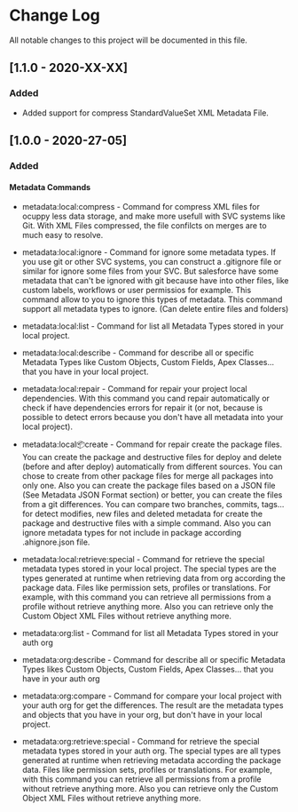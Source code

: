 # Change Log
All notable changes to this project will be documented in this file.

## [1.1.0 - 2020-XX-XX]
### Added
- Added support for compress StandardValueSet XML Metadata File. 

## [1.0.0 - 2020-27-05]
### Added
#### Metadata Commands
- metadata:local:compress - Command for compress XML files for ocuppy less data storage, and make more usefull with SVC systems like Git. With XML Files compressed, the file confilcts on merges are to much easy to resolve.

- metadata:local:ignore - Command for ignore some metadata types. If you use git or other SVC systems, you can construct a .gitignore file or similar for ignore some files from your SVC. But salesforce have some metadata that can't be ignored with git because have into other files, like custom labels, workflows or user permissios for example. This command allow to you to ignore this types of metadata. This command support all metadata types to ignore. (Can delete entire files and folders)

- metadata:local:list - Command for list all Metadata Types stored in your local project. 

- metadata:local:describe - Command for describe all or specific Metadata Types like Custom Objects, Custom Fields, Apex Classes... that you have in your local project.

- metadata:local:repair - Command for repair your project local dependencies. With this command you cand repair automatically or check if have dependencies errors for repair it (or not, because is possible to detect errors because you don't have all metadata into your local project).

- metadata:local:package:create - Command for repair create the package files. You can create the package and destructive files for deploy and delete (before and after deploy) automatically from different sources. You can chose to create from other package files for merge all packages into only one. Also you can create the package files based on a JSON file (See Metadata JSON Format section) or better, you can create the files from a git differences. You can compare two branches, commits, tags... for detect modifies, new files and deleted metadata for create the package and destructive files with a simple command. Also you can ignore metadata types for not include in package according .ahignore.json file.

- metadata:local:retrieve:special - Command for retrieve the special metadata types stored in your local project. The special types are the types generated at runtime when retrieving data from org according the package data. Files like permission sets, profiles or translations. For example, with this command you can retrieve all permissions from a profile without retrieve anything more. Also you can retrieve only the Custom Object XML Files without retrieve anything more.

- metadata:org:list - Command for list all Metadata Types stored in your auth org

- metadata:org:describe - Command for describe all or specific Metadata Types likes Custom Objects, Custom Fields, Apex Classes... that you have in your auth org

- metadata:org:compare - Command for compare your local project with your auth org for get the differences. The result are the metadata types and objects that you have in your org, but don't have in your local project.

- metadata:org:retrieve:special - Command for retrieve the special metadata types stored in your auth org. The special types are all types generated at runtime when retrieving metadata according the package data. Files like permission sets, profiles or translations. For example, with this command you can retrieve all permissions from a profile without retrieve anything more. Also you can retrieve only the Custom Object XML Files without retrieve anything more.
